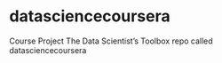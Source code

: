datasciencecoursera
===================

Course Project The Data Scientist’s Toolbox repo called datasciencecoursera
